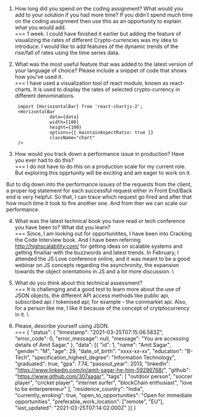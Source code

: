 1. How long did you spend on the coding assignment? What would you add to your solution if you had
more time? If you didn't spend much time on the coding assignment then use this as an opportunity to
explain what you would add. \
=== 1 week. I could have finished it earlier but adding the feature of visualizing the rates of different Crypto-currencies was my idea to introduce. I would like to add features of the dynamic trends of the rise/fall of rates using the time series data. 

2. What was the most useful feature that was added to the latest version of your language of choice?
Please include a snippet of code that shows how you've used it. \
=== I have used a visualization tool of react module, known as react-charts. It is used to display the rates of selected crypto-currency in different denominations. 

		import {HoriozontalBar} from 'react-chartjs-2';
		<HorizontalBar
                    data={data}
                    width={100}
                    height={100}
                    options={{ maintainAspectRatio: true }}
                    className="chart"
		/> 

3. How would you track down a performance issue in production? Have you ever had to do this? \
=== I do not have to do this on a production scale for my current role. But exploring this opprtunity will be exciting and am eager to work on it. 

But to dig down into the performance issues of the requests from the client, a proper log statement for each successful request either in Front End/Back end is very helpful. So that, I can trace which request go fired and after that how much time it took to fire another one. And from ther we can scale our performance.

4. What was the latest technical book you have read or tech conference you have been to? What did you
learn? \
=== Since, I am looking out for opportunitites, I have been into Cracking the Code Interview book. And I have been referring http://highscalability.com/ for getting ideas on scalable systems and getting fmailiar with the buzzwords and latest trends.
In February, I attended the JS Love conference online, and it was meant to be a good webinar on JS concepts regarding the asynchronity, the expansion towards the object orientations in JS and a lot more discussion. \

5. What do you think about this technical assessment?\
=== It is challenging and a good test to learn more about the use of JSON objects, the different API access methods like public api, subscribed api / tokenised api; for example - the coinmarket api. Also, for a person like me, I like it because of the concept of crytptocurrency in it. \

6. Please, describe yourself using JSON. \
=== {
	"status": {
		"timestamp": "2021-03-25T07:15:06.583Z",
		"error_code": 0,
		"error_message": null,
		"message": "You are accessing details of Amit Sagar."
	},
	"data": [{
		"id": 1,
		"name": "Amit Sagar",
		"gender": "M",
		"age": 29,
		"date_of_birth": "xxxx-xx-xx",
		"education": "B-Tech",
		"specification_highest_degree": "Information Technology",
		"graduated": true,
		"gpa": 7.74,
		"passout_year": 2013,
		"linkedIn": "https://www.linkedin.com/in/amit-sagar-he-him-59286768/",
		"github": "https://www.github.com/307sagar",
		"tags": [
			"outdoor person",
			"soccer player",
			"cricket player",
			"internet surfer",
			"blockChain enthusiast",
			"love to be enterpereneur"
		],
		"residence_country": "India",
		"currently_wroking": true,
		"open_to_opportunities": "Open for immediate opportunities",
		"preferable_work_location": ["remote", "EU"],
		"last_updated": "2021-03-25T07:14:02.000Z"
	}]
}
